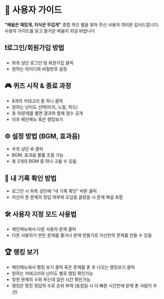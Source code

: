 # 📘 사용자 가이드

**"배움은 재밌게, 지식은 무겁게"**
 종합 퀴즈 웹을 찾아 주신 사용자 여러분 감사드립니다.
 사용자 가이드를 읽고 즐거운 배움이 되길 바랍니다

## ❗로그인/회원가입 방법
  - 좌측 상단 로그인 및 회원가입 클릭
  - 원하는 아이디와 비밀번호 설정

## 🎮 퀴즈 시작 & 종료 과정
  - 8개의 카테고리 중 하나 클릭
  - 원하는 난이도 선택(이지, 노말, 하드)
  - 총 10문제를 풀면 결과와 함께 점수 공개
  - 이후 메인메뉴 혹은 랭킹보기
 
## ⚙️ 설정 방법 (BGM, 효과음)
  - 우측 상단 ⚙️ 클릭
  - BGM, 효과음 볼륨 조절 가능
  - 총 3개의 BGM 중 하나 고를 수 있음
 
## 📜 내 기록 확인 방법
  - 로그인 시 좌측 상단에 "내 기록 확인" 버튼 클릭
  - 자신이 푼 문제의 정답 여부와 오답을 골랐을 시 문제 해설 포함
 
## 🛠️ 사용자 지정 모드 사용법
  - 메인메뉴에서 다른 사용자 문제 클릭
  - 다른 사용자가 만든 문제를 풀거나 문제 만들기로 자신만의 문제를 만들 수 있음

## 🏆 랭킹 보기
  - 메인메뉴에서 랭킹 보기 클릭 혹은 문제를 푼 후 나오는 랭킹보기 클릭
  - 원하는 카테고리와 난이도 별로 랭킹 확인가능
  - 맞힌 문제의 수와 푸는데 걸린 시간 확인가능
  - 랭킹은 맞힌 정답의 수로 순위 부여 (동점일 시 더 빠른 시간안에 문제 푼 사람이 우선)
